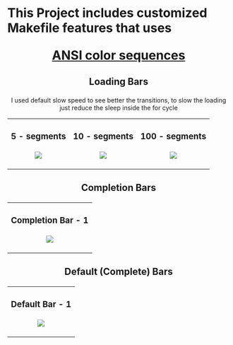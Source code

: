 # This Project includes customized Makefile features that uses <br> <p align="center"><a href="https://github.com/Mattei-Giovanni/Bash-Color-Sequences">ANSI color sequences</a>

## <p align="center"> Loading Bars
<p align="center"> I used default slow speed to see better the transitions, to slow the loading just reduce the sleep inside the for cycle
<table align="center">
  <tr>
    <td>
      <h3 align="center"> 5 - segments<br><br>
      <img src="https://github.com/Mattei-Giovanni/Makefile-custom/blob/main/Loading-bars/5-seg-1/5-seg-1.gif">
    <td>
      <h3 align="center"> 10 - segments<br><br>
      <img src="https://github.com/Mattei-Giovanni/Makefile-custom/blob/main/Loading-bars/10-seg-1/10-seg-1.gif">
    <td>
      <h3 align="center"> 100 - segments<br><br>
      <img src="https://github.com/Mattei-Giovanni/Makefile-custom/blob/main/Loading-bars/100-seg-1/100-seg-1.gif"></table>

## <p align="center"> Completion Bars
<table align="center">
  <tr>
    <td>
      <h3 align="center"> Completion Bar - 1<br><br>
      <img src="https://github.com/Mattei-Giovanni/Makefile-custom/blob/main/Completion-bar/Completion-bar-1.gif"></table>

## <p align="center"> Default (Complete) Bars
<table align="center">
  <tr>
    <td>
      <h3 align="center"> Default Bar - 1<br><br>
      <img src="https://github.com/Mattei-Giovanni/Makefile-custom/blob/main/Loading-to-Completion-bar/default-bar-1.gif">
